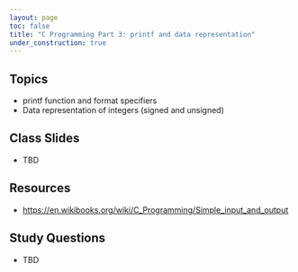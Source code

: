 ```yaml
---
layout: page
toc: false
title: "C Programming Part 3: printf and data representation"
under_construction: true
---
```


## Topics
* printf function and format specifiers
* Data representation of integers (signed and unsigned)

## Class Slides
* TBD

## Resources
* <https://en.wikibooks.org/wiki/C_Programming/Simple_input_and_output>

## Study Questions
* TBD
